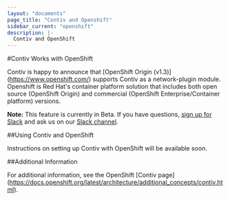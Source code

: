 ```yaml
---
layout: "documents"
page_title: "Contiv and Openshift"
sidebar_current: "openshift"
description: |-
  Contiv and OpenShift
---
```


#Contiv Works with OpenShift

Contiv is happy to announce that [OpenShift Origin (v1.3)] (https://www.openshift.com/) supports Contiv as a network-plugin module. Openshift is Red Hat's container platform solution that includes both open source (OpenShift Origin) and commercial (OpenShift Enterprise/Container platform) versions.

**Note:** This feature is currently in Beta. If you have questions, [sign up for Slack](https://contiv.herokuapp.com/) and ask us on our [Slack channel](https://contiv.slack.com).

##Using Contiv and OpenShift

Instructions on setting up Contiv with OpenShift will be available soon.

##Additional Information

For additional information, see the OpenShift [Contiv page] (https://docs.openshift.org/latest/architecture/additional_concepts/contiv.html).



